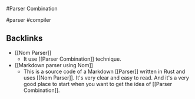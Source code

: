 #Parser Combination

#parser #compiler

## Backlinks
* [[Nom Parser]]
	* It use [[Parser Combination]] technique.
* [[Markdown parser using Nom]]
	* This is a source code of a Markdown [[Parser]] written in Rust and uses [[Nom Parser]]. It's very clear and easy to read. And it's a very good place to start when you want to get the idea of [[Parser Combination]].

